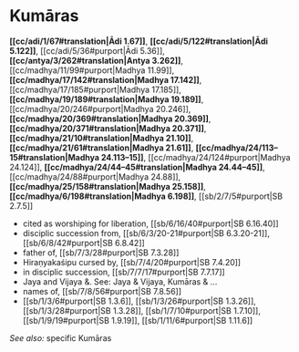 # Kumāras

**[[cc/adi/1/67#translation|Ādi 1.67]]**, **[[cc/adi/5/122#translation|Ādi 5.122]]**, [[cc/adi/5/36#purport|Ādi 5.36]], **[[cc/antya/3/262#translation|Antya 3.262]]**, [[cc/madhya/11/99#purport|Madhya 11.99]], **[[cc/madhya/17/142#translation|Madhya 17.142]]**, [[cc/madhya/17/185#purport|Madhya 17.185]], **[[cc/madhya/19/189#translation|Madhya 19.189]]**, [[cc/madhya/20/246#purport|Madhya 20.246]], **[[cc/madhya/20/369#translation|Madhya 20.369]]**, **[[cc/madhya/20/371#translation|Madhya 20.371]]**, **[[cc/madhya/21/10#translation|Madhya 21.10]]**, **[[cc/madhya/21/61#translation|Madhya 21.61]]**, **[[cc/madhya/24/113–15#translation|Madhya 24.113–15]]**, [[cc/madhya/24/124#purport|Madhya 24.124]], **[[cc/madhya/24/44–45#translation|Madhya 24.44–45]]**, [[cc/madhya/24/88#purport|Madhya 24.88]], **[[cc/madhya/25/158#translation|Madhya 25.158]]**, **[[cc/madhya/6/198#translation|Madhya 6.198]]**, [[sb/2/7/5#purport|SB 2.7.5]]

* cited as worshiping for liberation, [[sb/6/16/40#purport|SB 6.16.40]]
* disciplic succession from, [[sb/6/3/20-21#purport|SB 6.3.20-21]], [[sb/6/8/42#purport|SB 6.8.42]]
* father of, [[sb/7/3/28#purport|SB 7.3.28]]
* Hiraṇyakaśipu cursed by, [[sb/7/4/20#purport|SB 7.4.20]]
* in disciplic succession, [[sb/7/7/17#purport|SB 7.7.17]]
* Jaya and Vijaya &. See: Jaya & Vijaya, Kumāras & ... 
* names of, [[sb/7/8/56#purport|SB 7.8.56]]
*  [[sb/1/3/6#purport|SB 1.3.6]], [[sb/1/3/26#purport|SB 1.3.26]], [[sb/1/3/28#purport|SB 1.3.28]], [[sb/1/7/10#purport|SB 1.7.10]], [[sb/1/9/19#purport|SB 1.9.19]], [[sb/1/11/6#purport|SB 1.11.6]]

*See also:* specific Kumāras
